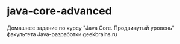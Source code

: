 # java-core-advanced

Домашнее задание по курсу "Java Core. Продвинутый уровень" факультета Java-разработки geekbrains.ru
